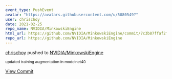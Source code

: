 ```yaml
---
event_type: PushEvent
avatar: "https://avatars.githubusercontent.com/u/5080549?"
user: chrischoy
date: 2021-02-25
repo_name: NVIDIA/MinkowskiEngine
html_url: https://github.com/NVIDIA/MinkowskiEngine/commit/7c3b87ffaf2fa4c5ee452b513b0f781d988d1bfa
repo_url: https://github.com/NVIDIA/MinkowskiEngine
---
```


<a href='https://github.com/chrischoy' target='_blank'>chrischoy</a> pushed to <a href='https://github.com/NVIDIA/MinkowskiEngine' target='_blank'>NVIDIA/MinkowskiEngine</a>

<small>updated training augmentation in modelnet40</small>

<a href='https://github.com/NVIDIA/MinkowskiEngine/commit/7c3b87ffaf2fa4c5ee452b513b0f781d988d1bfa' target='_blank'>View Commit</a>